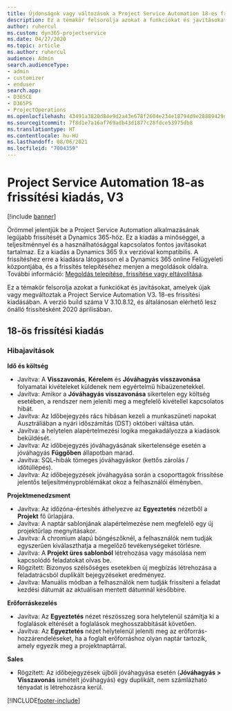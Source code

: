 ```yaml
---
title: Újdonságok vagy változások a Project Service Automation 18-es frissítési kiadásának V3 változatában
description: Ez a témakör felsorolja azokat a funkciókat és javításokat, amelyek elérhetők a Project Service Automation V3. 18-os frissítési kiadásában.
author: ruhercul
ms.custom: dyn365-projectservice
ms.date: 04/27/2020
ms.topic: article
ms.author: ruhercul
audience: Admin
search.audienceType:
- admin
- customizer
- enduser
search.app:
- D365CE
- D365PS
- ProjectOperations
ms.openlocfilehash: 43491a3820d84e9d2a43e678f2604e234e18794d9e28889429debc0b991bbfac
ms.sourcegitcommit: 7f8d1e7a16af769adb43d1877c28fdce53975db8
ms.translationtype: HT
ms.contentlocale: hu-HU
ms.lasthandoff: 08/06/2021
ms.locfileid: "7004359"
---
```

# <a name="project-service-automation-update-release-18-v3"></a>Project Service Automation 18-as frissítési kiadás, V3

[!include [banner](../includes/psa-now-project-operations.md)]

Örömmel jelentjük be a Project Service Automation alkalmazásának legújabb frissítését a Dynamics 365-höz. Ez a kiadás a minőséggel, a teljesítménnyel és a használhatósággal kapcsolatos fontos javításokat tartalmaz. Ez a kiadás a Dynamics 365 9.x verzióval kompatibilis. A frissítéshez erre a kiadásra látogasson el a Dynamics 365 online Felügyeleti központjába, és a frissítés telepítéséhez menjen a megoldások oldalra. További információ: [Megoldás telepítése, frissítése vagy eltávolítása](/power-platform/admin/install-remove-preferred-solution).

Ez a témakör felsorolja azokat a funkciókat és javításokat, amelyek újak vagy megváltoztak a Project Service Automation V3. 18-es frissítési kiadásában. A verzió build száma V 3.10.8.12, és általánosan elérhető lesz önálló frissítésként 2020 áprilisában.

## <a name="update-release-18"></a>18-ös frissítési kiadás

### <a name="bug-fixes"></a>Hibajavítások

**Idő és költség**

- Javítva: A **Visszavonás**, **Kérelem** és **Jóváhagyás visszavonása** folyamatai kivételeket küldenek nem egyértelmű hibaüzenetekkel.
- Javítva: Amikor a **Jóváhagyás visszavonása** sikertelen egy költség esetében, a rendszer nem jeleníti meg a megfelelő kivétellel kapcsolatos hibát.
- Javítva: Az Időbejegyzés rács hibásan kezeli a munkaszüneti napokat Ausztráliában a nyári időszámítás (DST) októberi váltása után.
- Javítva: a helytelen alapértelmezési logika megakadályozza a kiadások beküldését.
- Javítva: Az időbejegyzés jóváhagyásának sikertelensége esetén a jóváhagyás **Függőben** állapotban marad.
- Javítva: SQL-hibák tömeges jóváhagyáskor (kettős zárolás / időtúllépés).
- Javítva: Az időbejegyzések jóváhagyása során a csoporttagok frissítése jelentős teljesítményproblémákat okoz a felhasználói élményben.

**Projektmenedzsment**

- Javítva: Az időzóna-értesítés áthelyezve az **Egyeztetés** nézetből a **Projekt** fő űrlapjára.
- Javítva: A naptár sablonjának alapértelmezése nem megfelelő egy új projektűrlap megnyitásakor.
- Javítva: A chromium alapú böngészőknél, a felhasználók nem tudják egyszerűen kiválaszthatja a megelőző tevékenységeket törlésre.
- Javítva: A **Projekt üres sablonból** létrehozása vagy másolása nem kapcsolódó feladatokat olvas be.
- Rögzített: Bizonyos szélsőséges esetekben új megbízás létrehozása a feladatrácsból duplikált bejegyzéseket eredményez.
- Javítva: Manuális módban a felhasználók nem tudják frissíteni a feladat kezdési dátumát az aktuálisan mentett dátumnál későbbire.

**Erőforráskezelés**

- Javítva: Az **Egyeztetés** nézet részösszeg sora helytelenül számítja ki a foglalások eltérését a foglalások meghosszabbítását követően.
- Javítva: Az **Egyeztetés** nézet helytelenül jeleníti meg az erőforrás-hozzárendeléseket, ha a foglalt erőforráshoz olyan naptár tartozik, amely egyezik meg a projektnaptárral.

**Sales**

- Rögzített: Az időbejegyzések újbóli jóváhagyása esetén (**Jóváhagyás > Visszavonás** ismételt jóváhagyás) egy duplikált, nem számlázható tényadat is létrehozásra kerül.


[!INCLUDE[footer-include](../includes/footer-banner.md)]